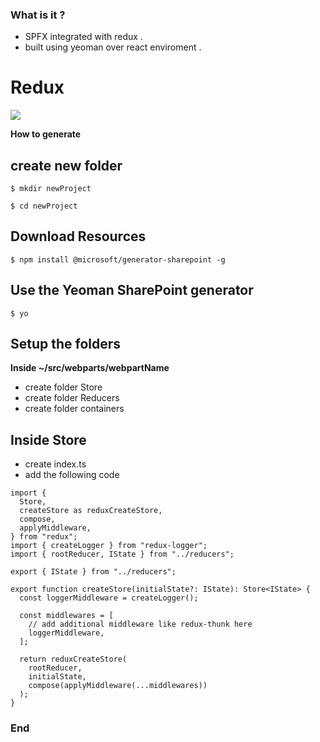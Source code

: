 ### What is it ?

- SPFX integrated with redux .
- built using yeoman over react enviroment .


# Redux

![](https://miro.medium.com/max/875/0*95tBOgxEPQAVq9YO.png)

**How to generate**
## create new folder

`$ mkdir newProject`

`$ cd newProject`

## Download Resources 

`$ npm install @microsoft/generator-sharepoint -g`

## Use the Yeoman SharePoint generator

`$ yo`

## Setup the folders
**Inside ~/src/webparts/webpartName**
* create folder Store
* create folder Reducers
* create folder containers
## Inside Store
* create index.ts 
* add the following code
```
import {
  Store,
  createStore as reduxCreateStore,
  compose,
  applyMiddleware,
} from "redux";
import { createLogger } from "redux-logger";
import { rootReducer, IState } from "../reducers";

export { IState } from "../reducers";

export function createStore(initialState?: IState): Store<IState> {
  const loggerMiddleware = createLogger();

  const middlewares = [
    // add additional middleware like redux-thunk here
    loggerMiddleware,
  ];

  return reduxCreateStore(
    rootReducer,
    initialState,
    compose(applyMiddleware(...middlewares))
  );
}
```


### End
